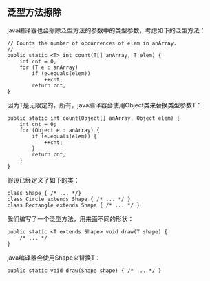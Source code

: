 ## 泛型方法擦除

java编译器也会擦除泛型方法的参数中的类型参数，考虑如下的泛型方法：

```
// Counts the number of occurrences of elem in anArray.
//
public static <T> int count(T[] anArray, T elem) {
    int cnt = 0;
    for (T e : anArray)
        if (e.equals(elem))
            ++cnt;
        return cnt;
}

```

因为T是无限定的，所有，java编译器会使用Object类来替换类型参数T：

```
public static int count(Object[] anArray, Object elem) {
	int cnt = 0;
	for (Object e : anArray) {
		if (e.equals(elem)) {
			++cnt;
		}
		return cnt;
	}
}

```

假设已经定义了如下的类：

```
class Shape { /* ... */}
class Circle extends Shape { /* ... */ }
class Rectangle extends Shape { /* ... */ }

```

我们编写了一个泛型方法，用来画不同的形状：

```
public static <T extends Shape> void draw(T shape) {
	/* ... */
}

```

java编译器会使用Shape来替换T：

```
public static void draw(Shape shape) { /* ... */ }

```



























```